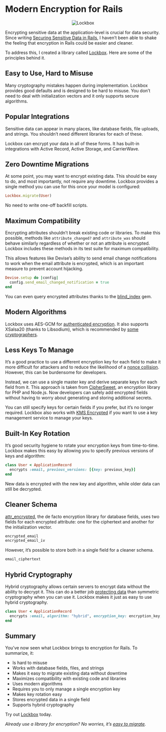 # Modern Encryption for Rails

<p style="text-align: center;"><img src="/images/modern-encryption-rails.png" alt="Lockbox" /></p>

Encrypting sensitive data at the application-level is crucial for data security. Since writing [Securing Sensitive Data in Rails](https://ankane.org/sensitive-data-rails), I haven’t been able to shake the feeling that encryption in Rails could be easier and cleaner.

To address this, I created a library called [Lockbox](https://github.com/ankane/lockbox). Here are some of the principles behind it.

## Easy to Use, Hard to Misuse

Many cryptography mistakes happen during implementation. Lockbox provides good defaults and is designed to be hard to misuse. You don’t need to deal with initialization vectors and it only supports secure algorithms.

## Popular Integrations

Sensitive data can appear in many places, like database fields, file uploads, and strings. You shouldn’t need different libraries for each of these.

Lockbox can encrypt your data in all of these forms. It has built-in integrations with Active Record, Active Storage, and CarrierWave.

## Zero Downtime Migrations

At some point, you may want to encrypt existing data. This should be easy to do, and most importantly, not require any downtime. Lockbox provides a single method you can use for this once your model is configured:

```ruby
Lockbox.migrate(User)
```

No need to write one-off backfill scripts.

## Maximum Compatibility

Encrypting attributes shouldn’t break existing code or libraries. To make this possible, methods like `attribute_changed?` and `attribute_was` should behave similarly regardless of whether or not an attribute is encrypted. Lockbox includes these methods in its test suite for maximum compatibility.

This allows features like Devise’s ability to send email change notifications to work when the email attribute is encrypted, which is an important measure to prevent account hijacking.

```ruby
Devise.setup do |config|
  config.send_email_changed_notification = true
end
```

You can even query encrypted attributes thanks to the [blind_index](https://github.com/ankane/blind_index) gem.

## Modern Algorithms

Lockbox uses AES-GCM for [authenticated encryption](https://tonyarcieri.com/all-the-crypto-code-youve-ever-written-is-probably-broken). It also supports XSalsa20 (thanks to Libsodium), which is recommended by [some cryptographers](https://latacora.micro.blog/2018/04/03/cryptographic-right-answers.html).

## Less Keys To Manage

It’s a good practice to use a different encryption key for each field to make it more difficult for attackers and to reduce the likelihood of a [nonce collision](https://www.cryptologie.net/article/402/is-symmetric-security-solved/). However, this can be burdensome for developers.

Instead, we can use a single master key and derive separate keys for each field from it. This approach is taken from [CipherSweet](https://ciphersweet.paragonie.com/internals/key-hierarchy), an encryption library for PHP and Node.js. Now developers can safely add encrypted fields without having to worry about generating and storing additional secrets.

You can still specify keys for certain fields if you prefer, but it’s no longer required. Lockbox also works with [KMS Encrypted](https://github.com/ankane/kms_encrypted) if you want to use a key management service to manage your keys.

## Built-In Key Rotation

It’s good security hygiene to rotate your encryption keys from time-to-time. Lockbox makes this easy by allowing you to specify previous versions of keys and algorithm:

```ruby
class User < ApplicationRecord
  encrypts :email, previous_versions: [{key: previous_key}]
end
```

New data is encrypted with the new key and algorithm, while older data can still be decrypted.

## Cleaner Schema

[attr_encrypted](https://github.com/attr-encrypted/attr_encrypted), the de facto encryption library for database fields, uses two fields for each encrypted attribute: one for the ciphertext and another for the initialization vector.

```ruby
encrypted_email
encrypted_email_iv
```

However, it’s possible to store both in a single field for a cleaner schema.

```ruby
email_ciphertext
```

## Hybrid Cryptography

Hybrid cryptography allows certain servers to encrypt data without the ability to decrypt it. This can do a better job [protecting data](https://ankane.org/decryption-keys) than symmetric cryptography when you can use it. Lockbox makes it just as easy to use hybrid cryptography.

```ruby
class User < ApplicationRecord
  encrypts :email, algorithm: "hybrid", encryption_key: encryption_key, decryption_key: decryption_key
end
```

## Summary

You’ve now seen what Lockbox brings to encryption for Rails. To summarize, it:

- Is hard to misuse
- Works with database fields, files, and strings
- Makes it easy to migrate existing data without downtime
- Maximizes compatibility with existing code and libraries
- Uses modern algorithms
- Requires you to only manage a single encryption key
- Makes key rotation easy
- Stores encrypted data in a single field
- Supports hybrid cryptography

Try out [Lockbox](https://github.com/ankane/lockbox) today.

*Already use a library for encryption? No worries, it’s [easy to migrate](https://github.com/ankane/lockbox#migrating-from-another-library).*
